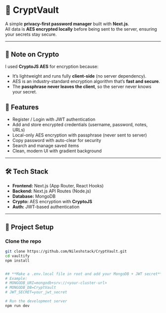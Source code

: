 # 🔐 CryptVault

A simple **privacy-first password manager** built with **Next.js**.  
All data is **AES encrypted locally** before being sent to the server, ensuring your secrets stay secure.  

---

## 🔑 Note on Crypto
I used **CryptoJS AES** for encryption because:  
- It’s lightweight and runs fully **client-side** (no server dependency).  
- AES is an industry-standard encryption algorithm that’s **fast and secure**.  
- The **passphrase never leaves the client**, so the server never knows your secret. 

## 🚀 Features
- Register / Login with JWT authentication  
- Add and store encrypted credentials (username, password, notes, URLs)  
- Local-only AES encryption with passphrase (never sent to server)  
- Copy password with auto-clear for security  
- Search and manage saved items  
- Clean, modern UI with gradient background  

---

## 🛠️ Tech Stack
- **Frontend:** Next.js (App Router, React Hooks)  
- **Backend:** Next.js API Routes (Node.js)  
- **Database:** MongoDB  
- **Crypto:** AES encryption with **CryptoJS**  
- **Auth:** JWT-based authentication  

---

## 📂 Project Setup

### Clone the repo
  ```bash
  git clone https://github.com/Nileshstack/CryptVault.git
  cd vaultify
  npm install


## **Make a .env.local file in root and add your MongoDB + JWT secret**
# Example:
# MONGODB_URI=mongodb+srv://<your-cluster-url>
# MONGODB_DB=CryptVault
# JWT_SECRET=your_jwt_secret

# Run the development server
npm run dev


